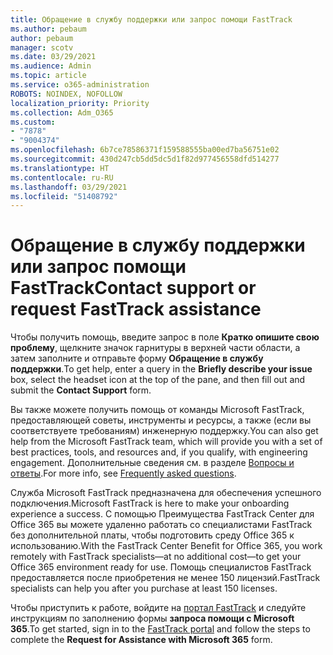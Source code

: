 ```yaml
---
title: Обращение в службу поддержки или запрос помощи FastTrack
ms.author: pebaum
author: pebaum
manager: scotv
ms.date: 03/29/2021
ms.audience: Admin
ms.topic: article
ms.service: o365-administration
ROBOTS: NOINDEX, NOFOLLOW
localization_priority: Priority
ms.collection: Adm_O365
ms.custom:
- "7878"
- "9004374"
ms.openlocfilehash: 6b7ce78586371f159588555ba00ed7ba56751e02
ms.sourcegitcommit: 430d247cb5dd5dc5d1f82d977456558dfd514277
ms.translationtype: HT
ms.contentlocale: ru-RU
ms.lasthandoff: 03/29/2021
ms.locfileid: "51408792"
---
```

# <a name="contact-support-or-request-fasttrack-assistance"></a><span data-ttu-id="95ce4-102">Обращение в службу поддержки или запрос помощи FastTrack</span><span class="sxs-lookup"><span data-stu-id="95ce4-102">Contact support or request FastTrack assistance</span></span>

<span data-ttu-id="95ce4-103">Чтобы получить помощь, введите запрос в поле **Кратко опишите свою проблему**, щелкните значок гарнитуры в верхней части области, а затем заполните и отправьте форму **Обращение в службу поддержки**.</span><span class="sxs-lookup"><span data-stu-id="95ce4-103">To get help, enter a query in the **Briefly describe your issue** box, select the headset icon at the top of the pane, and then fill out and submit the **Contact Support** form.</span></span>

<span data-ttu-id="95ce4-104">Вы также можете получить помощь от команды Microsoft‎ FastTrack, предоставляющей советы, инструменты и ресурсы, а также (если вы соответствуете требованиям) инженерную поддержку.</span><span class="sxs-lookup"><span data-stu-id="95ce4-104">You can also get help from the ‎Microsoft‎ FastTrack team, which will provide you with a set of best practices, tools, and resources and, if you qualify, with engineering engagement.</span></span> <span data-ttu-id="95ce4-105">Дополнительные сведения см. в разделе [Вопросы и ответы](https://go.microsoft.com/fwlink/?linkid=2132666).</span><span class="sxs-lookup"><span data-stu-id="95ce4-105">For more info, see [Frequently asked questions](https://go.microsoft.com/fwlink/?linkid=2132666).</span></span>

<span data-ttu-id="95ce4-106">Служба ‎Microsoft‎ FastTrack предназначена для обеспечения успешного подключения.</span><span class="sxs-lookup"><span data-stu-id="95ce4-106">‎Microsoft‎ FastTrack is here to make your onboarding experience a success.</span></span> <span data-ttu-id="95ce4-107">С помощью Преимущества FastTrack Center для Office 365 вы можете удаленно работать со специалистами FastTrack без дополнительной платы, чтобы подготовить среду Office 365 к использованию.</span><span class="sxs-lookup"><span data-stu-id="95ce4-107">With the FastTrack Center Benefit for Office 365, you work remotely with FastTrack specialists—at no additional cost—to get your Office 365 environment ready for use.</span></span> <span data-ttu-id="95ce4-108">Помощь специалистов FastTrack предоставляется после приобретения не менее 150 лицензий.</span><span class="sxs-lookup"><span data-stu-id="95ce4-108">FastTrack specialists can help you after you purchase at least 150 licenses.</span></span>

<span data-ttu-id="95ce4-109">Чтобы приступить к работе, войдите на [портал FastTrack](https://go.microsoft.com/fwlink/?linkid=2125443) и следуйте инструкциям по заполнению формы **запроса помощи с Microsoft 365**.</span><span class="sxs-lookup"><span data-stu-id="95ce4-109">To get started, sign in to the [FastTrack portal](https://go.microsoft.com/fwlink/?linkid=2125443) and follow the steps to complete the **Request for Assistance with Microsoft 365** form.</span></span>